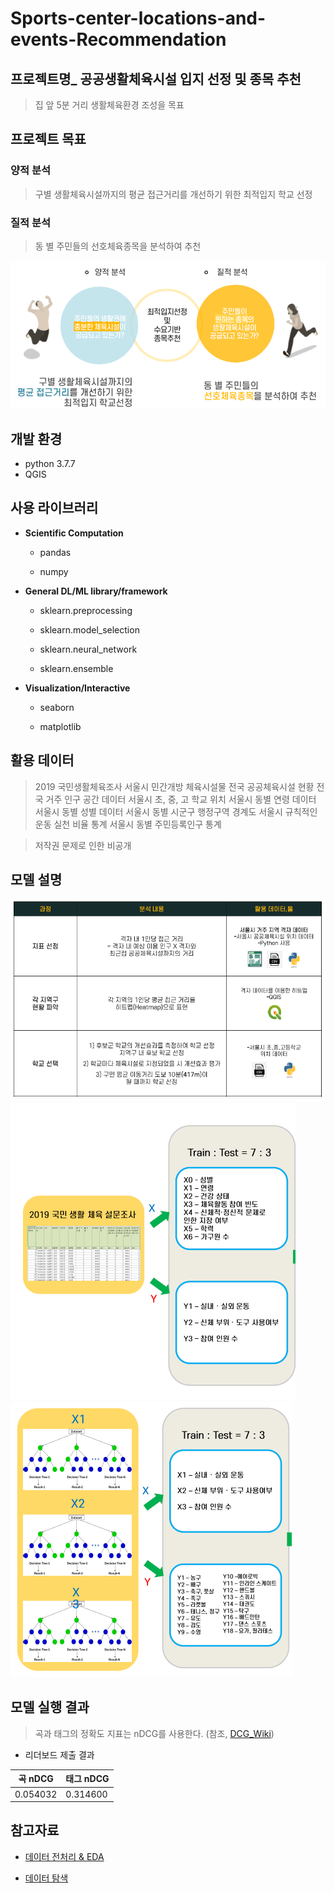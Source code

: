 # Sports-center-locations-and-events-Recommendation
## 프로젝트명_ 공공생활체육시설 입지 선정 및 종목 추천



> 집 앞 5분 거리 생활체육환경 조성을 목표




## 프로젝트 목표

### 양적 분석

> 구별 생활체육시설까지의 평균 접근거리를 개선하기 위한 최적입지 학교 선정
>
### 질적 분석

> 동 별 주민들의 선호체육종목을 분석하여 추천

![프로젝트 목표](./img/img.PNG)



## 개발 환경

- python 3.7.7
- QGIS


## 사용 라이브러리

- **Scientific Computation**

  - pandas

  - numpy
  
    

- **General DL/ML library/framework**

  - sklearn.preprocessing
  
  - sklearn.model_selection
  
  - sklearn.neural_network
  
  - sklearn.ensemble



- **Visualization/Interactive**

  - seaborn

  - matplotlib

    

## 활용 데이터

> 2019 국민생활체육조사
> 서울시 민간개방 체육시설물
> 전국 공공체육시설 현황
> 전국 거주 인구 공간 데이터
> 서울시 초, 중, 고 학교 위치
> 서울시 동별 연령 데이터
> 서울시 동별 성별 데이터
> 서울시 동별 
> 시군구 행정구역 경계도
> 서울시 규칙적인 운동 실천 비율 통계
> 서울시 동별 주민등록인구 통계

> 저작권 문제로 인한 비공개




## 모델 설명
![입지 분석](./img/location.PNG)
![종목 추천1](./img/img1.PNG) ![종목 추천2](./img/img2.PNG)


## 모델 실행 결과

> 곡과 태그의 정확도 지표는 nDCG를 사용한다. (참조, [DCG_Wiki](https://en.wikipedia.org/wiki/Discounted_cumulative_gain))



- 리더보드 제출 결과

| 곡 nDCG  | 태그 nDCG |
| -------- | --------- |
| 0.054032 | 0.314600  |



## 참고자료

- [데이터 전처리 & EDA](https://arena.kakao.com/forum/topics/191)

- [데이터 탐색](https://brunch.co.kr/@kakao-it/343)

